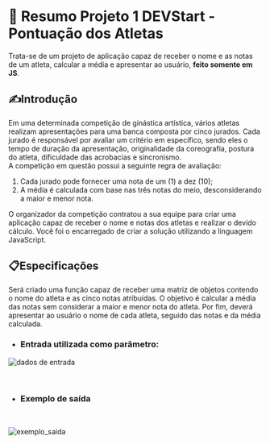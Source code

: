 # 📝 Resumo Projeto 1 DEVStart - Pontuação dos Atletas
Trata-se de um projeto de aplicação capaz de receber o nome e as notas de um atleta, calcular a média e apresentar ao usuário, <strong>feito somente em JS</strong>.

<h2>✍️Introdução</h2>
<p>

Em uma determinada competição de ginástica artística, vários atletas realizam apresentações para uma banca composta por cinco jurados. Cada jurado é responsável por avaliar um critério em específico, sendo eles o tempo de duração da apresentação, originalidade da coreografia, postura do atleta, dificuldade das acrobacias e sincronismo.<br>
A competição em questão possui a seguinte regra de avaliação:<br>
<ol>
  <li>Cada jurado pode fornecer uma nota de um (1) a dez (10);</li>
  <li>A média é calculada com base nas três notas do meio, desconsiderando a maior e menor nota.</li>
  </ol>
 
O organizador da competição contratou a sua equipe para criar uma aplicação capaz de receber o nome e notas dos atletas e realizar o devido cálculo. Você foi o encarregado de criar a solução utilizando a linguagem JavaScript.
</p>

<h2>📋Especificações</h2>
<p>
Será criado uma função capaz de receber uma matriz de objetos contendo o nome do atleta e as cinco notas atribuídas. O objetivo é calcular a média das notas sem considerar a maior e menor nota do atleta. Por fim, deverá apresentar ao usuário o nome de cada atleta, seguido das notas e da média calculada.<br>

<ul>
  <li><h3>Entrada utilizada como parâmetro:</h3></li>
</ul>
</p>


![dados de entrada](https://user-images.githubusercontent.com/105760259/211880054-459c80f2-5302-46ac-a3af-f27cdf8001cc.png)

<br>

<p> 
<ul>
  <li><h3>Exemplo de saída</h3> </li>
</ul>
</p>
<br>

![exemplo_saida](https://user-images.githubusercontent.com/105760259/211892220-81261083-27c1-45b6-af9c-2a4d141d9589.png)
